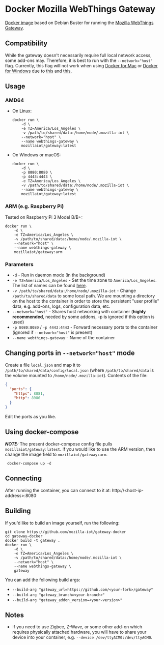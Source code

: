 # Docker Mozilla WebThings Gateway

[Docker image](https://github.com/mozilla-iot/gateway-docker) based on Debian Buster for running the [Mozilla WebThings Gateway](https://github.com/mozilla-iot/gateway).

## Compatibility

While the gateway doesn't necessarily require full local network access, some add-ons may. Therefore, it is best to run with the `--network="host"` flag. Currently, this flag will not work when using [Docker for Mac](https://docs.docker.com/docker-for-mac/) or [Docker for Windows](https://docs.docker.com/docker-for-windows/) due to [this](https://github.com/docker/for-mac/issues/68) and [this](https://github.com/docker/for-win/issues/543).

## Usage

### AMD64

* On Linux:

    ```shell
    docker run \
        -d \
        -e TZ=America/Los_Angeles \
        -v /path/to/shared/data:/home/node/.mozilla-iot \
        --network="host" \
        --name webthings-gateway \
        mozillaiot/gateway:latest
    ```

* On Windows or macOS:

    ```shell
    docker run \
        -d \
        -p 8080:8080 \
        -p 4443:4443 \
        -e TZ=America/Los_Angeles \
        -v /path/to/shared/data:/home/node/.mozilla-iot \
        --name webthings-gateway \
        mozillaiot/gateway:latest
    ```

### ARM (e.g. Raspberry Pi)

Tested on Raspberry Pi 3 Model B/B+:

```shell
docker run \
    -d \
    -e TZ=America/Los_Angeles \
    -v /path/to/shared/data:/home/node/.mozilla-iot \
    --network="host" \
    --name webthings-gateway \
    mozillaiot/gateway:arm
```

### Parameters

* `-d` - Run in daemon mode (in the background)
* `-e TZ=America/Los_Angeles` - Set the time zone to `America/Los_Angeles`. The list of names can be found [here](https://en.wikipedia.org/wiki/List_of_tz_database_time_zones#List).
* `-v /path/to/shared/data:/home/node/.mozilla-iot` - Change `/path/to/shared/data` to some local path. We are mounting a directory on the host to the container in order to store the persistent "user profile" data, e.g. add-ons, logs, configuration data, etc.
* `--network="host"` - Shares host networking with container (**highly recommended**, needed by some addons, -p is ignored if this option is used)
* `-p 8080:8080` / `-p 4443:4443` - Forward necessary ports to the container (ignored if `--network="host"` is present)
* `--name webthings-gateway` - Name of the container

## Changing ports in `--network="host"` mode
Create a file `local.json` and map it to `/path/to/shared/data/config/local.json` (where `/path/to/shared/data` is the volume mounted to `/home/node/.mozilla-iot`). Contents of the file:

```json
{
  "ports": {
    "https": 8081,
    "http": 8080
  }
}
```
Edit the ports as you like.

## Using docker-compose

***NOTE:*** The present docker-compose config file pulls `mozillaiot/gateway:latest`. If you would like to use the ARM version, then change the image field to `mozillaiot/gateway:arm`.

``` docker-compose up -d```

## Connecting

After running the container, you can connect to it at:
http://&lt;host-ip-address&gt;:8080

## Building

If you'd like to build an image yourself, run the following:

```shell
git clone https://github.com/mozilla-iot/gateway-docker
cd gateway-docker
docker build -t gateway .
docker run \
    -d \
    -e TZ=America/Los_Angeles \
    -v /path/to/shared/data:/home/node/.mozilla-iot \
    --network="host" \
    --name webthings-gateway \
    gateway
```

You can add the following build args:
* `--build-arg "gateway_url=https://github.com/<your-fork>/gateway"`
* `--build-arg "gateway_branch=<your-branch>"`
* `--build-arg "gateway_addon_version=<your-version>"`

## Notes

* If you need to use Zigbee, Z-Wave, or some other add-on which requires physically attached hardware, you will have to share your device into your container, e.g. `--device /dev/ttyACM0:/dev/ttyACM0`.
